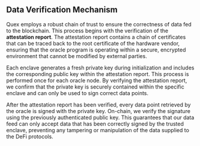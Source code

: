 ## Data Verification Mechanism

Quex employs a robust chain of trust to ensure the correctness of data fed to the blockchain. This process begins with the verification of the **attestation report**. The attestation report contains a chain of certificates that can be traced back to the root certificate of the hardware vendor, ensuring that the oracle program is operating within a secure, encrypted environment that cannot be modified by external parties.

Each enclave generates a fresh private key during initialization and includes the corresponding public key within the attestation report. This process is performed once for each oracle node. By verifying the attestation report, we confirm that the private key is securely contained within the specific enclave and can only be used to sign correct data points.

After the attestation report has been verified, every data point retrieved by the oracle is signed with the private key. On-chain, we verify the signature using the previously authenticated public key. This guarantees that our data feed can only accept data that has been correctly signed by the trusted enclave, preventing any tampering or manipulation of the data supplied to the DeFi protocols.
 